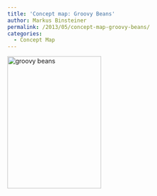 ```yaml
---
title: 'Concept map: Groovy Beans'
author: Markus Binsteiner
permalink: /2013/05/concept-map-groovy-beans/
categories:
  - Concept Map
---
```

[<img class="alignnone size-medium wp-image-2838" alt="groovy beans" src="http://teaching.software-carpentry.org/wp-content/uploads/2013/05/groovy-beans1-212x300.png" width="212" height="300" />][1]

 [1]: http://teaching.software-carpentry.org/wp-content/uploads/2013/05/groovy-beans1.png
